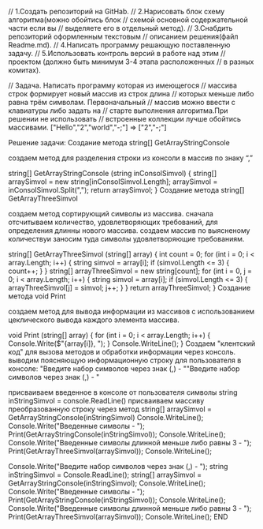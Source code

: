 // 1.Создать репозиторий на GitHab.
// 2.Нарисовать блок схему алгоритма(можно обойтись блок
// схемой основной содержательной части если вы 
// выделяете его в отдельный метод).
// 3.Снабдить репозиторий оформленным текстовым 
// описанием решения(файл Readme.md).
// 4.Написать программу решающую поставленную задачу.
// 5.Использовать контроль версий в работе над этим 
// проектом (должно быть минимум 3-4 этапа расположенных
// в разных комитах).

// Задача. Написать программу которая из имеющегося
// массива строк формирует новый массив из строк длина
// которых меньше либо равна трём символам. Первоначальный
// массив можно ввести с клавиатуры либо задать на 
// старте выполнения алгоритма.При решении не использовать
// встроенные коллекции лучше обойтись массивами.
["Hello","2","world","-;"] => ["2","-;"]

Решение задачи:
Создание метода string[] GetArrayStringConsole

создаем метод для разделения строки из консоли в массив по знаку “,”

string[] GetArrayStringConsole (string inConsolSimvol)
{
    string[] arraySimvol = new string[inConsolSimvol.Length];
    arraySimvol = inConsolSimvol.Split(",");
    return arraySimvol;
}
Создание метода string[] GetArrayThreeSimvol

создаем метод сортирующий символы из массива. сначала отсчитываем количество, удовлетворяющих требований, для определения длинны нового массива. создаем массив по выясненому количествуи заносим туда символы удовлетворяющие требованиям.

string[] GetArrayThreeSimvol (string[] array)
{
    int count = 0;
    for (int i = 0; i < array.Length; i++)
    {
        string simvol = array[i];
        if (simvol.Length <= 3)
        {
            count++;
        }
    }
    string[] arrayThreeSimvol = new string[count];
    for (int i = 0, j = 0; i < array.Length; i++)
    {
        string simvol = array[i];
        if (simvol.Length <= 3)
        {
            arrayThreeSimvol[j] = simvol;
            j++;
        }
    }
    return arrayThreeSimvol;
}
Создание метода void Print

создаем метод для вывода информации из массивов с использованием цеклического вывода каждого элемента массива.

void Print (string[] array)
{
    for (int i = 0; i < array.Length; i++)
    {
        Console.Write($"{array[i]}, ");
    }
    Console.WriteLine();
}
Создаем "клентский код" для вызова методов и обработки информации через консоль.
выводим поясняющую информационную строку для пользователя в консоле: "Введите набор символов через знак (,) - ""Введите набор символов через знак (,) - "

присваиваем введенное в консоле от пользователя символы string inStringSimvol = console.ReadLine()
присваиваем массиву преобразованную строку через метод string[] arraySimvol = GetArrayStringConsole(inStringSimvol)
Console.WriteLine(); Console.Write("Введенные символы - "); Print(GetArrayStringConsole(inStringSimvol)); Console.WriteLine(); Console.Write("Введенные символы длинной меньше либо равны 3 - "); Print(GetArrayThreeSimvol(arraySimvol)); Console.WriteLine();

Console.Write("Введите набор символов через знак (,) - ");
string inStringSimvol = Console.ReadLine();
string[] arraySimvol = GetArrayStringConsole(inStringSimvol);
Console.WriteLine();
Console.Write("Введенные символы - ");
Print(GetArrayStringConsole(inStringSimvol));
Console.WriteLine();
Console.Write("Введенные символы длинной меньше либо равны 3 - ");
Print(GetArrayThreeSimvol(arraySimvol));
Console.WriteLine();
END
